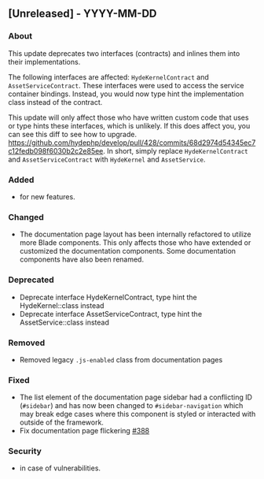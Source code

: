 ## [Unreleased] - YYYY-MM-DD

### About

This update deprecates two interfaces (contracts) and inlines them into their implementations.

The following interfaces are affected: `HydeKernelContract` and `AssetServiceContract`. These interfaces were used to access the service container bindings. Instead, you would now type hint the implementation class instead of the contract.

This update will only affect those who have written custom code that uses or type hints these interfaces, which is unlikely. If this does affect you, you can see this diff to see how to upgrade. https://github.com/hydephp/develop/pull/428/commits/68d2974d54345ec7c12fedb098f6030b2c2e85ee. In short, simply replace `HydeKernelContract` and `AssetServiceContract` with `HydeKernel` and `AssetService`.

### Added
- for new features.

### Changed
- The documentation page layout has been internally refactored to utilize more Blade components. This only affects those who have extended or customized the documentation components. Some documentation components have also been renamed.

### Deprecated
- Deprecate interface HydeKernelContract, type hint the HydeKernel::class instead
- Deprecate interface AssetServiceContract, type hint the AssetService::class instead
  
### Removed
- Removed legacy `.js-enabled` class from documentation pages

### Fixed
- The list element of the documentation page sidebar had a conflicting ID (`#sidebar`) and has now been changed to `#sidebar-navigation` which may break edge cases where this component is styled or interacted with outside of the framework.
- Fix documentation page flickering [#388](https://github.com/hydephp/develop/issues/388)

### Security
- in case of vulnerabilities.
